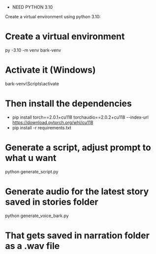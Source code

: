 - NEED PYTHON 3.10

Create a virtual environment using python 3.10:


# Create a virtual environment
py -3.10 -m venv bark-venv

# Activate it (Windows)
bark-venv\Scripts\activate

# Then install the dependencies
- pip install torch==2.0.1+cu118 torchaudio==2.0.2+cu118 --index-url https://download.pytorch.org/whl/cu118
- pip install -r requirements.txt

# Generate a script, adjust prompt to what u want
python generate_script.py

# Generate audio for the latest story saved in stories folder
python generate_voice_bark.py

# That gets saved in narration folder as a .wav file
